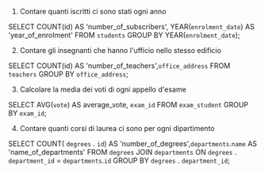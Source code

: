 1. Contare quanti iscritti ci sono stati ogni anno

SELECT COUNT(id) AS 'number_of_subscribers', YEAR(`enrolment_date`) AS 'year_of_enrolment'
FROM `students`
GROUP BY YEAR(`enrolment_date`);


2. Contare gli insegnanti che hanno l'ufficio nello stesso edificio

SELECT COUNT(id) AS 'number_of_teachers',`office_address`
FROM `teachers`
GROUP BY `office_address`;

3. Calcolare la media dei voti di ogni appello d'esame

SELECT AVG(`vote`) AS average_vote, `exam_id` 
FROM `exam_student` 
GROUP BY `exam_id`;

4. Contare quanti corsi di laurea ci sono per ogni dipartimento

SELECT COUNT( `degrees` . `id`) AS 'number_of_degrees',`departments`.`name` AS 'name_of_departments'
FROM `degrees`
JOIN `departments`  ON `degrees` . `department_id` = `departments`.`id`
GROUP BY `degrees` . `department_id`;